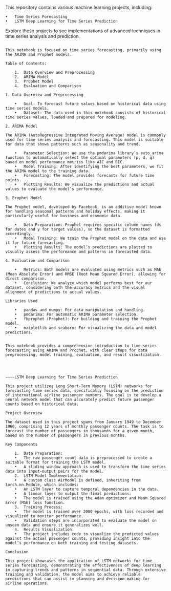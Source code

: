 This repository contains various machine learning projects, including:

	•	Time Series Forecasting
	•	LSTM Deep Learning for Time Series Prediction

Explore these projects to see implementations of advanced techniques in time series analysis and prediction.

~~~~Time Series Forecasting with ARIMA and Prophet

This notebook is focused on time series forecasting, primarily using the ARIMA and Prophet models.

Table of Contents:

	1.	Data Overview and Preprocessing
	2.	ARIMA Model
	3.	Prophet Model
	4.	Evaluation and Comparison

1. Data Overview and Preprocessing 

	•	Goal: To forecast future values based on historical data using time series models.
	•	Dataset: The data used in this notebook consists of historical time series values, loaded and prepared for modeling.

2. ARIMA Model 

The ARIMA (AutoRegressive Integrated Moving Average) model is commonly used for time series analysis and forecasting. This model is suitable for data that shows patterns such as seasonality and trend.

	•	Parameter Selection: We use the pmdarima library’s auto_arima function to automatically select the optimal parameters (p, d, q) based on model performance metrics like AIC and BIC.
	•	Model Training: After identifying the best parameters, we fit the ARIMA model to the training data.
	•	Forecasting: The model provides forecasts for future time points.
	•	Plotting Results: We visualize the predictions and actual values to evaluate the model’s performance.

3. Prophet Model 

The Prophet model, developed by Facebook, is an additive model known for handling seasonal patterns and holiday effects, making it particularly useful for business and economic data.

	•	Data Preparation: Prophet requires specific column names (ds for dates and y for target values), so the dataset is formatted accordingly.
	•	Model Training: We train the Prophet model on the data and use it for future forecasting.
	•	Plotting Results: The model’s predictions are plotted to visually assess the performance and patterns in forecasted data.

4. Evaluation and Comparison 

	•	Metrics: Both models are evaluated using metrics such as MAE (Mean Absolute Error) and RMSE (Root Mean Squared Error), allowing for direct comparison.
	•	Conclusion: We analyze which model performs best for our dataset, considering both the accuracy metrics and the visual alignment of predictions to actual values.

Libraries Used

	•	pandas and numpy: For data manipulation and handling.
	•	pmdarima: For automatic ARIMA parameter selection.
	•	fbprophet (Prophet): For building and training the Prophet model.
	•	matplotlib and seaborn: For visualizing the data and model predictions.


This notebook provides a comprehensive introduction to time series forecasting using ARIMA and Prophet, with clear steps for data preprocessing, model training, evaluation, and result visualization.




~~~~LSTM Deep Learning for Time Series Prediction

This project utilizes Long Short-Term Memory (LSTM) networks for forecasting time series data, specifically focusing on the prediction of international airline passenger numbers. The goal is to develop a neural network model that can accurately predict future passenger counts based on historical data.

Project Overview

The dataset used in this project spans from January 1949 to December 1960, comprising 12 years of monthly passenger counts. The task is to forecast the number of passengers in thousands for a given month, based on the number of passengers in previous months.

Key Components

	1.	Data Preparation:
	•	The raw passenger count data is preprocessed to create a suitable format for training the LSTM model.
	•	A sliding window approach is used to transform the time series data into input-output pairs for the model.
	2.	LSTM Model Implementation:
	•	A custom class AirModel is defined, inheriting from torch.nn.Module, which includes:
	•	An LSTM layer to capture temporal dependencies in the data.
	•	A linear layer to output the final predictions.
	•	The model is trained using the Adam optimizer and Mean Squared Error (MSE) loss function.
	3.	Training Process:
	•	The model is trained over 2000 epochs, with loss recorded and visualized to monitor performance.
	•	Validation steps are incorporated to evaluate the model on unseen data and ensure it generalizes well.
	4.	Results Visualization:
	•	The project includes code to visualize the predicted values against the actual passenger counts, providing insight into the model’s performance on both training and testing datasets.

Conclusion

This project showcases the application of LSTM networks for time series forecasting, demonstrating the effectiveness of deep learning in capturing trends and patterns in sequential data. Through extensive training and validation, the model aims to achieve reliable predictions that can assist in planning and decision-making for airline operations.
